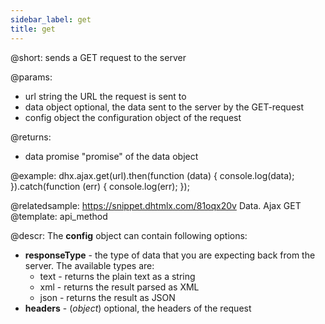 ```yaml
---
sidebar_label: get
title: get
---          
```


@short: sends a GET request to the server

@params:
- url       string      the URL the request is sent to
- data      object      optional, the data sent to the server by the GET-request
- config    object      the configuration object of the request

@returns:

- data      promise     "promise" of the data object

@example:
dhx.ajax.get(url).then(function (data) {
	console.log(data);
}).catch(function (err) {
	console.log(err);
});

@relatedsample: https://snippet.dhtmlx.com/81oqx20v	Data. Ajax GET
@template:	api_method

@descr:
The **config** object can contain following options:

- **responseType** - the type of data that you are expecting back from the server. The available types are:
    - text - returns the plain text as a string
    - xml - returns the result parsed as XML
    - json - returns the result as JSON
- **headers** - (*object*) optional, the headers of the request